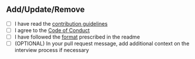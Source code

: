 <!--
Thank you for contributing!

Pull requests that do not adhere to the format will be rejected. Please ensure
you complete the following checkboxes.

Please also:

- Add one company at a time.
- Insert in alphabetical order
- Do not sort other listings
-->

## Add/Update/Remove <CompanyName>

- [ ] I have read the [contribution guidelines](../CONTRIBUTING.md)
- [ ] I agree to the [Code of Conduct](../CODE_OF_CONDUCT.md)
- [ ] I have followed the [format](https://github.com/poteto/hiring-without-whiteboards#format) prescribed in the readme
- [ ] (OPTIONAL) In your pull request message, add additional context on the interview process if necessary

<!--
Please give additional context about the interview process if necessary.
-->
